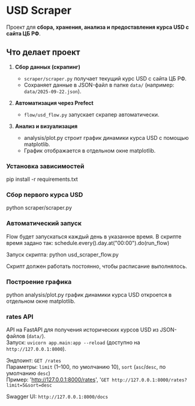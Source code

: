 # USD Scraper
Проект для **сбора, хранения, анализа и предоставления курса USD с сайта ЦБ РФ**.
## **Что делает проект**
1. **Сбор данных (скрапинг)**  
   - `scraper/scraper.py` получает текущий курс USD с сайта ЦБ РФ.  
   - Сохраняет данные в JSON-файл в папке `data/` (например: `data/2025-09-22.json`).  

2. **Автоматизация через Prefect**  
   - `flow/usd_flow.py` запускает скрапер автоматически.

3. **Анализ и визуализация**
   -  analysis/plot.py строит график динамики курса USD с помощью matplotlib.
   -  График отображается в отдельном окне matplotlib.

### Установка зависимостей

pip install -r requirements.txt

### Сбор первого курса USD

python scraper/scraper.py

### Автоматический запуск

Flow будет запускаться каждый день в указанное время. В скрипте время задано так: schedule.every().day.at("00:00").do(run_flow)

Запуск скрипта: python usd_scraper_flow.py

Скрипт должен работать постоянно, чтобы расписание выполнялось.

### Построение графика

python analysis/plot.py график динамики курса USD откроется в отдельном окне matplotlib.

### rates API

API на FastAPI для получения исторических курсов USD из JSON-файлов (`data/`).  
Запуск: `uvicorn app.main:app --reload` (доступно на `http://127.0.0.1:8000`).  

Эндпоинт: `GET /rates`  
Параметры: `limit` (1–100, по умолчанию 10), `sort` (`asc`/`desc`, по умолчанию `desc`)  
Пример: 'http://127.0.0.1:8000/rates', '`GET http://127.0.0.1:8000/rates?limit=5&sort=desc`  

Swagger UI: `http://127.0.0.1:8000/docs`




